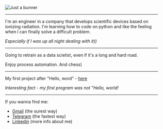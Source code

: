 ![Just a bunner](https://user-images.githubusercontent.com/91522891/161520646-6046cacb-173b-4ba0-8198-030147ca2845.png)
___
I'm an engineer in a company that develops scientific devices based on ionizing radiation. I'm learning how to code on python and like the feeling when I can finally solve a difficult problem. 

*Especially if I was up all night dealing with it))*
___
Going to retrain as a data scietist, even if it's a long and hard road.

Enjoy process automation. And chess)
___
My first project after "Hello, word" - [here](https://github.com/cherkesovbasil/Processing_of_diffractogram_data)

*Interesting fact - my first program was not "Hello, world!*
___
If you wanna find me:
* [Gmail](mailto:cherkesovbasil@gmail.com) (the surest way)
* [Telegram](https://t.me/Ch_Basil) (the fastest way)
* [Linkedin](https://www.linkedin.com/in/cherkesovbasil/) (more info about me)
